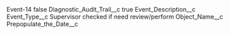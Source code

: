 <?xml version="1.0" encoding="UTF-8"?>
<CustomMetadata xmlns="http://soap.sforce.com/2006/04/metadata" xmlns:xsi="http://www.w3.org/2001/XMLSchema-instance" xmlns:xsd="http://www.w3.org/2001/XMLSchema">
    <label>Event-14</label>
    <protected>false</protected>
    <values>
        <field>Diagnostic_Audit_Trail__c</field>
        <value xsi:type="xsd:boolean">true</value>
    </values>
    <values>
        <field>Event_Description__c</field>
        <value xsi:nil="true"/>
    </values>
    <values>
        <field>Event_Type__c</field>
        <value xsi:type="xsd:string">Supervisor checked if need review/perform</value>
    </values>
    <values>
        <field>Object_Name__c</field>
        <value xsi:nil="true"/>
    </values>
    <values>
        <field>Prepopulate_the_Date__c</field>
        <value xsi:nil="true"/>
    </values>
</CustomMetadata>
